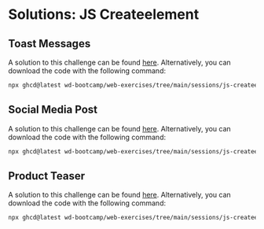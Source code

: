 # Solutions: JS Createelement

## Toast Messages

A solution to this challenge can be found [here](https://github.com/wd-bootcamp/web-exercises/tree/main/sessions/js-createelement/toast-messages_solution). Alternatively, you can download the code with the following command:

```bash
npx ghcd@latest wd-bootcamp/web-exercises/tree/main/sessions/js-createelement/toast-messages_solution
```

## Social Media Post

A solution to this challenge can be found [here](https://github.com/wd-bootcamp/web-exercises/tree/main/sessions/js-createelement/social-media-post_solution). Alternatively, you can download the code with the following command:

```bash
npx ghcd@latest wd-bootcamp/web-exercises/tree/main/sessions/js-createelement/social-media-post_solution
```

## Product Teaser

A solution to this challenge can be found [here](https://github.com/wd-bootcamp/web-exercises/tree/main/sessions/js-createelement/product-teaser_solution). Alternatively, you can download the code with the following command:

```bash
npx ghcd@latest wd-bootcamp/web-exercises/tree/main/sessions/js-createelement/product-teaser_solution
```
